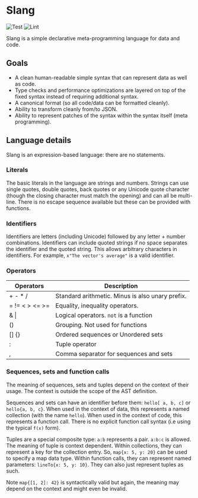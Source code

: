 # Slang

![Test](https://github.com/argots/slang/workflows/Test/badge.svg)
![Lint](https://github.com/argots/slang/workflows/Lint/badge.svg)

Slang is a simple declarative meta-programming language for data and code.

## Goals

- A clean human-readable simple syntax that can represent data as well
as code.
- Type checks and performance optimizations are layered on top of the
fixed syntax instead of requiring additional syntax.
- A canonical format (so all code/data can be formatted cleanly).
- Ability to transform cleanly from/to JSON.
- Ability to represent patches of the syntax within the syntax itself
(meta programming).

## Language details

Slang is an expression-based language: there are no statements.

### Literals

The basic literals in the language are strings and numbers.  Strings
can use single quotes, double quotes, back quotes or any Unicode quote
character (though the closing character must match the opening)  and
can all be multi-line. There is no escape sequence available but these
can be provided with functions.

### Identifiers

Identifiers are letters (including Unicode) followed by any letter +
number combinations. Identifiers can include quoted strings if no
space separates the identifier and the quoted string.  This allows
arbitrary characters in identifiers. For example, `x"The vector's
average"` is a valid identifier.

### Operators

| Operators      | Description                                      |
| -------------- | ------------------------------------------------ |
| + - * /        | Standard arithmetic. Minus is also unary prefix. |
| = != < > <= >= | Equality, inequality operators.                  |
| & \|           | Logical operators. `not` is a function           |
| ()             | Grouping.  Not used for functions                |
| [] {}          | Ordered sequences or Unordered sets              |
| :              | Tuple operator                                   |
| ,              | Comma separator for sequences and sets           |


### Sequences, sets and function calls

The meaning of sequences, sets and tuples depend on the context of
their usage.  The context is outside the scope of the AST definition.

Sequences and sets can have an identifier before them: `hello[ a, b,
c]` or `hello{a, b, c}`.  When used in the context of data, this
represents a named collection (with the name `hello`).  When used in
the context of code, this represents a function call.  There is no
explicit function call syntax (i.e using the typical `f(x)` form).

Tuples are a special composite type: `a:b` represents a pair.  `a:b:c`
is allowed. The meaning of tuple is context dependent. Within
collections, they can represent a key for the collection entry.  So,
`map{x: 5, y: 20}` can be used to specify a map data type. Within
function calls, they can represent named parameters: `lineTo{x: 5, y:
10}`.  They can also just represent tuples as such.

Note `map{[1, 2]: 42}` is syntactically valid but again, the meaning
may depend on the context and might even be invalid.
